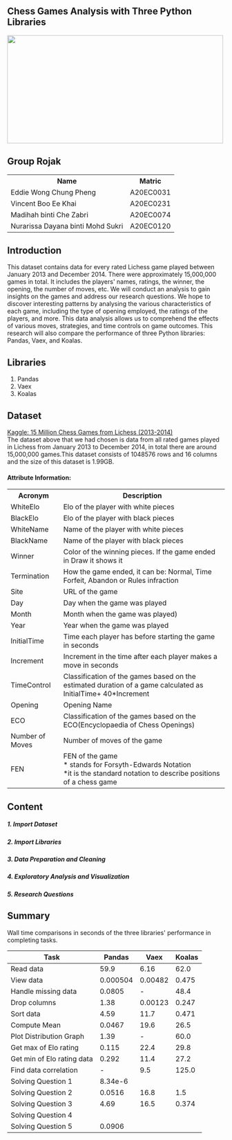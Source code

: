 <h2>Chess Games Analysis with Three Python Libraries</h2> 

<img src="https://user-images.githubusercontent.com/95403713/215369088-d53ead7f-c979-42ab-a8c0-44715d81e2f7.jpg" width="500" height="250"/>

<h2>Group Rojak</h2>
<table>
  <tr>
    <th>Name</th>
    <th>Matric</th>
  </tr>
  <tr>
    <td>Eddie Wong Chung Pheng </td>
    <td>A20EC0031</td>
  </tr>
  <tr>
    <td>Vincent Boo Ee Khai</td>
    <td>A20EC0231</th>
  </tr>
    <tr>
    <td>Madihah binti Che Zabri </td>
    <td>A20EC0074</td>
  </tr>
  <tr>
    <td>Nurarissa Dayana binti Mohd Sukri</td>
    <td>A20EC0120</td>
</table>

## Introduction
This dataset contains data for every rated Lichess game played between January 2013 and December 2014. There were approximately 15,000,000 games in total. It includes the players' names, ratings, the winner, the opening, the number of moves, etc. We will conduct an analysis to gain insights on the games and address our research questions. We hope to discover interesting patterns by analysing the various characteristics of each game, including the type of opening employed, the ratings of the players, and more. This data analysis allows us to comprehend the effects of various moves, strategies, and time controls on game outcomes. This research will also compare the performance of three Python libraries: Pandas, Vaex, and Koalas.

## Libraries
1. Pandas
2. Vaex
3. Koalas

<h2>Dataset</h2>
<a href="https://www.kaggle.com/datasets/maca11/chess-games-from-lichess-20132014?select=Lichess_2013_2014_Complete.csv">Kaggle: 15 Million Chess Games from Lichess (2013-2014)</a><br>
The dataset above that we had chosen is data from all rated games played in Lichess from January 2013 to December 2014, in total there are around 15,000,000 games.This dataset consists of 1048576 rows and 16 columns and the size of this dataset is 1.99GB.

<h4>Attribute Information:</h4>
<table>
  <tr>
    <th>Acronym</th>
    <th>Description</th>
  </tr>
  <tr>
    <td>WhiteElo</td>
    <td>Elo of the player with white pieces</td>
  </tr>
    <tr>
    <td>BlackElo</td>
    <td>Elo of the player with black pieces</td>
  </tr>
    <tr>
    <td>WhiteName</td>
    <td>Name of the player with white pieces</td>
  </tr>
    <tr>
    <td>BlackName</td>
    <td>Name of the player with black pieces</td>
  </tr>
    <tr>
    <td>Winner</td>
    <td>Color of the winning pieces. If the game ended in Draw it shows it</td>
  </tr>
    <tr>
    <td>Termination</td>
    <td>How the game ended, it can be: Normal, Time Forfeit, Abandon or Rules infraction</td>
  </tr>
    <tr>
    <td>Site</td>
    <td>URL of the game</td>
  </tr>
    <tr>
    <td>Day</td>
    <td>Day when the game was played</td>
  </tr>
    <tr>
    <td>Month</td>
    <td>Month when the game was played)</td>
  </tr>    
  <tr>
    <td>Year</td>
    <td>Year when the game was played</td>
  </tr>    
  <tr>
    <td>InitialTime</td>
    <td>Time each player has before starting the game in seconds</td>
  </tr>    
  <tr>
    <td>Increment</td>
    <td> Increment in the time after each player makes a move in seconds</td>
  </tr>
    <tr>
    <td>TimeControl</td>
    <td> Classification of the games based on the estimated duration of a game calculated as InitialTime+ 40*Increment</td>
  </tr>
    <tr>
    <td>Opening</td>
    <td>Opening Name</td>
  </tr>
    <tr>
    <td>ECO</td>
    <td>Classification of the games based on the ECO(Encyclopaedia of Chess Openings) </td>
  </tr>
    <tr>
    <td>Number of Moves</td>
    <td>Number of moves of the game</td>
  </tr>
      <tr>
    <td>FEN</td>
    <td>FEN of the game
    <br>
    * stands for Forsyth-Edwards Notation 
    <br>
    *it is the standard notation to describe positions of a chess game
    </td>
  </tr>
</table>
  
  ## Content
  <h5>1. Import Dataset</h5>
  <h5>2. Import Libraries</h5>
  <h5>3. Data Preparation and Cleaning</h5>
  <h5>4. Exploratory Analysis and Visualization</h5>
  <h5>5. Research Questions</h5>
  
  ## Summary
  
 Wall time comparisons in seconds of the three libraries' performance in completing tasks.
  
| Task | Pandas | Vaex | Koalas |
| ---- | ------ | ---- | ------ |
| Read data | 59.9 | 6.16 | 62.0 |
| View data | 0.000504 | 0.00482 | 0.475 |
| Handle missing data | 0.0805 | - | 48.4 |
| Drop columns | 1.38 | 0.00123 | 0.247 |
| Sort data | 4.59 | 11.7 | 0.471 |
| Compute Mean | 0.0467 | 19.6 | 26.5 |
| Plot Distribution Graph | 1.39 | - | 60.0 |
| Get max of Elo rating | 0.115 | 22.4 | 29.8 |
| Get min of Elo rating data | 0.292 | 11.4 | 27.2 |
| Find data correlation | - | 9.5 | 125.0 |
| Solving Question 1 | 8.34e-6 |  |  |
| Solving Question 2 | 0.0516 | 16.8 | 1.5 |
| Solving Question 3 | 4.69 | 16.5 | 0.374 |
| Solving Question 4 |  |  |  |
| Solving Question 5 | 0.0906 |  |  |
